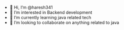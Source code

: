 - 👋 Hi, I’m @haresh341
- 👀 I’m interested in Backend development
- 🌱 I’m currently learning java related tech
- 💞️ I’m looking to collaborate on anything related to java

